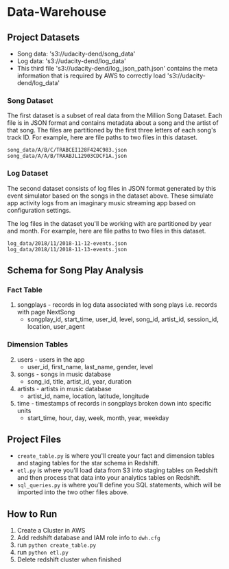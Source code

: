 # Data-Warehouse  

## Project Datasets

* Song data: 's3://udacity-dend/song_data'
* Log data: 's3://udacity-dend/log_data'
* This third file 's3://udacity-dend/log_json_path.json' contains the meta information that is required by AWS to correctly load 's3://udacity-dend/log_data'

### Song Dataset

The first dataset is a subset of real data from the Million Song Dataset. Each file is in JSON format and contains metadata about a song and the artist of that song. The files are partitioned by the first three letters of each song's track ID. For example, here are file paths to two files in this dataset.

```
song_data/A/B/C/TRABCEI128F424C983.json
song_data/A/A/B/TRAABJL12903CDCF1A.json
```

### Log Dataset

The second dataset consists of log files in JSON format generated by this event simulator based on the songs in the dataset above. These simulate app activity logs from an imaginary music streaming app based on configuration settings.

The log files in the dataset you'll be working with are partitioned by year and month. For example, here are file paths to two files in this dataset.

```
log_data/2018/11/2018-11-12-events.json
log_data/2018/11/2018-11-13-events.json
```

## Schema for Song Play Analysis

### Fact Table  
1. songplays - records in log data associated with song plays i.e. records with page NextSong
    * songplay_id, start_time, user_id, level, song_id, artist_id, session_id, location, user_agent  
### Dimension Tables  

2. users - users in the app  
   * user_id, first_name, last_name, gender, level  
3. songs - songs in music database    
   * song_id, title, artist_id, year, duration  
4. artists - artists in music database   
   * artist_id, name, location, latitude, longitude  
5. time - timestamps of records in songplays broken down into specific units  
   * start_time, hour, day, week, month, year, weekday  
  
## Project Files

* `create_table.py` is where you'll create your fact and dimension tables and staging tables for the star schema in Redshift.  
* `etl.py` is where you'll load data from S3 into staging tables on Redshift and then process that data into your analytics tables on Redshift.  
* `sql_queries.py` is where you'll define you SQL statements, which will be imported into the two other files above.  

## How to Run

1. Create a Cluster in AWS
2. Add redshift database and IAM role info to `dwh.cfg`
3. run `python create_table.py`
4. run `python etl.py`
5. Delete redshift cluster when finished